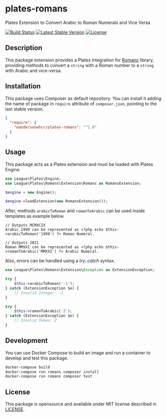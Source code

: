 # plates-romans

Plates Extension to Convert Arabic to Roman Numerals and Vice Versa

[![Build Status](https://github.com/wandersonwhcr/plates-romans/actions/workflows/test.yml/badge.svg?branch=main)](https://github.com/wandersonwhcr/plates-romans/actions/workflows/test.yml?query=branch%3Amain)
[![Latest Stable Version](https://poser.pugx.org/wandersonwhcr/plates-romans/v/stable?format=flat)](https://packagist.org/packages/wandersonwhcr/plates-romans)
[![License](https://poser.pugx.org/wandersonwhcr/plates-romans/license?format=flat)](https://packagist.org/packages/wandersonwhcr/plates-romans)

## Description

This package extension provides a Plates integration for
[Romans](https://github.com/wandersonwhcr/romans) library, providing methods to
convert a `string` with a Roman number to a `string` with Arabic and vice-versa.

## Installation

This package uses Composer as default repository. You can install it adding the
name of package in `require` attribute of `composer.json`, pointing to the last
stable version.

```json
{
  "require": {
    "wandersonwhcr/plates-romans": "^1.0"
  }
}
```

## Usage

This package acts as a Plates extension and must be loaded with Plates Engine.

```php
use League\Plates\Engine;
use League\Plates\Romans\Extension\Romans as RomansExtension;

$engine = new Engine();

$engine->loadExtension(new RomansExtension());
```

After, methods `arabicToRoman` and `romanToArabic` can be used inside templates
as example below.

```
// Outputs MCMXCIX
Arabic 1999 can be represented as <?php echo $this->arabicToRoman('1999') ?> Roman Numeral.
```

```
// Outputs 2021
Roman MMXXI can be represented as <?php echo $this->romanToArabic('MMXXI') ?> Arabic Numeral.
```

Also, errors can be handled using a _try..catch_ syntax.

```php
use League\Plates\Romans\Extension\Exception as ExtensionException;

try {
    $this->arabicToRoman('-1');
} catch (ExtensionException $e) {
    // Invalid Integer: -1
}

try {
    $this->romanToArabic('Z');
} catch (ExtensionException $e) {
    // Invalid Token: Z
}
```

## Development

You can use Docker Compose to build an image and run a container to develop and
test this package.

```bash
docker-compose build
docker-compose run romans composer install
docker-compose run romans composer test
```

## License

This package is opensource and available under MIT license described in
[LICENSE](https://github.com/wandersonwhcr/plates-romans/blob/main/LICENSE).

